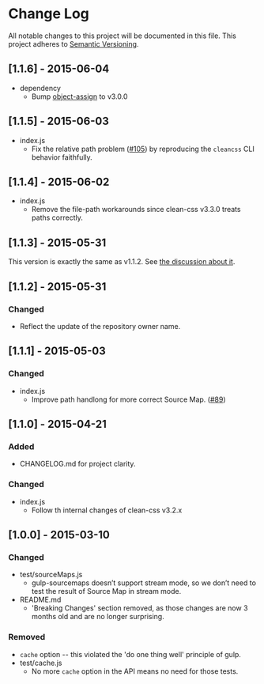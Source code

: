 # Change Log

All notable changes to this project will be documented in this file.
This project adheres to [Semantic Versioning](http://semver.org/).

## [1.1.6] - 2015-06-04

- dependency
  * Bump [object-assign](https://github.com/sindresorhus/object-assign) to v3.0.0

## [1.1.5] - 2015-06-03

- index.js
  * Fix the relative path problem ([#105](https://github.com/murphydanger/gulp-minify-css/issues/105)) by reproducing the `cleancss` CLI behavior faithfully.

## [1.1.4] - 2015-06-02

- index.js
  * Remove the file-path workarounds since clean-css v3.3.0 treats paths correctly.

## [1.1.3] - 2015-05-31

This version is exactly the same as v1.1.2. See [the discussion about it](https://github.com/murphydanger/gulp-minify-css/commit/a0357378a80845353b496a6f347040b8afbba79b#commitcomment-11456375).

## [1.1.2] - 2015-05-31

### Changed

- Reflect the update of the repository owner name.

## [1.1.1] - 2015-05-03

### Changed

- index.js
  * Improve path handlong for more correct Source Map. ([#89](https://github.com/jonathanepollack/gulp-minify-css/issues/89))

## [1.1.0] - 2015-04-21

### Added

- CHANGELOG.md for project clarity.

### Changed

- index.js
  * Follow th internal changes of clean-css v3.2.x

## [1.0.0] - 2015-03-10

### Changed

- test/sourceMaps.js
  * gulp-sourcemaps doesn’t support stream mode, so we don’t need to test the result of Source Map in stream mode.
- README.md
  * 'Breaking Changes' section removed, as those changes are now 3 months old and are no longer surprising.


### Removed

- `cache` option -- this violated the 'do one thing well' principle of gulp.
- test/cache.js
  * No more `cache` option in the API means no need for those tests.